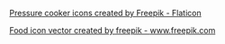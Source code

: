 <a href="https://www.flaticon.com/free-icons/pressure-cooker" title="pressure cooker icons">Pressure cooker icons created by Freepik - Flaticon</a>

<a href='https://www.freepik.com/vectors/food-icon'>Food icon vector created by freepik - www.freepik.com</a>